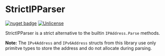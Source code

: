 # StrictIPParser

[![nuget badge](https://badgen.net/nuget/v/StrictIPParser)](https://www.nuget.org/packages/StrictIPParser/)
[![Unlicense](https://img.shields.io/github/license/OpenByteDev/StrictIPParser)](https://github.com/OpenByteDev/StrictIPParser/blob/master/LICENSE)

StrictIPParser is a strict alternative to the builtin `IPAddress.Parse` methods.

**Note:**
The `IPv4Address` and `IPv6Address` structs from this library use only primitve types to store the address and do not allocate during parsing.
